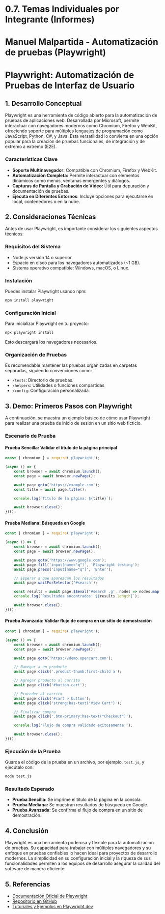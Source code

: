 # 0.7. Temas Individuales por Integrante (Informes)

# Manuel Malpartida - Automatización de pruebas (Playwright)

# Playwright: Automatización de Pruebas de Interfaz de Usuario

## 1. Desarrollo Conceptual

Playwright es una herramienta de código abierto para la automatización de pruebas de aplicaciones web. Desarrollada por Microsoft, permite interactuar con navegadores modernos como Chromium, Firefox y WebKit, ofreciendo soporte para múltiples lenguajes de programación como JavaScript, Python, C#, y Java. Esta versatilidad lo convierte en una opción popular para la creación de pruebas funcionales, de integración y de extremo a extremo (E2E).

### Características Clave
- **Soporte Multinavegador:** Compatible con Chromium, Firefox y WebKit.
- **Automatización Completa:** Permite interactuar con elementos dinámicos como menús, ventanas emergentes y diálogos.
- **Capturas de Pantalla y Grabación de Video:** Útil para depuración y documentación de pruebas.
- **Ejecuta en Diferentes Entornos:** Incluye opciones para ejecutarse en local, contenedores o en la nube.

## 2. Consideraciones Técnicas

Antes de usar Playwright, es importante considerar los siguientes aspectos técnicos:

### Requisitos del Sistema
- Node.js versión 14 o superior.
- Espacio en disco para los navegadores automatizados (~1 GB).
- Sistema operativo compatible: Windows, macOS, o Linux.

### Instalación
Puedes instalar Playwright usando npm:

```bash
npm install playwright
```

### Configuración Inicial
Para inicializar Playwright en tu proyecto:

```bash
npx playwright install
```
Esto descargará los navegadores necesarios.

### Organización de Pruebas
Es recomendable mantener las pruebas organizadas en carpetas separadas, siguiendo convenciones como:
- `/tests`: Directorio de pruebas.
- `/helpers`: Utilidades o funciones compartidas.
- `/config`: Configuración personalizada.

## 3. Demo: Primeros Pasos con Playwright

A continuación, se muestra un ejemplo básico de cómo usar Playwright para realizar una prueba de inicio de sesión en un sitio web ficticio.

### Escenario de Prueba

#### Prueba Sencilla: Validar el título de la página principal

```javascript
const { chromium } = require('playwright');

(async () => {
    const browser = await chromium.launch();
    const page = await browser.newPage();

    await page.goto('https://example.com');
    const title = await page.title();

    console.log(`Título de la página: ${title}`);

    await browser.close();
})();
```

#### Prueba Mediana: Búsqueda en Google

```javascript
const { chromium } = require('playwright');

(async () => {
    const browser = await chromium.launch();
    const page = await browser.newPage();

    await page.goto('https://www.google.com');
    await page.fill('input[name="q"]', 'Playwright testing');
    await page.press('input[name="q"]', 'Enter');

    // Esperar a que aparezcan los resultados
    await page.waitForSelector('#search');

    const results = await page.$$eval('#search .g', nodes => nodes.map(n => n.textContent));
    console.log(`Resultados encontrados: ${results.length}`);

    await browser.close();
})();
```

#### Prueba Avanzada: Validar flujo de compra en un sitio de demostración

```javascript
const { chromium } = require('playwright');

(async () => {
    const browser = await chromium.launch();
    const page = await browser.newPage();

    await page.goto('https://demo.opencart.com');

    // Navegar a un producto
    await page.click('.product-thumb:first-child a');

    // Agregar producto al carrito
    await page.click('#button-cart');

    // Proceder al carrito
    await page.click('#cart > button');
    await page.click('strong:has-text("View Cart")');

    // Finalizar compra
    await page.click('.btn-primary:has-text("Checkout")');

    console.log('Flujo de compra validado exitosamente.');

    await browser.close();
})();
```

### Ejecución de la Prueba
Guarda el código de la prueba en un archivo, por ejemplo, `test.js`, y ejecútalo con:

```bash
node test.js
```

### Resultado Esperado
- **Prueba Sencilla:** Se imprime el título de la página en la consola.
- **Prueba Mediana:** Se muestran resultados de búsqueda en Google.
- **Prueba Avanzada:** Se confirma el flujo de compra en un sitio de demostración.

## 4. Conclusión

Playwright es una herramienta poderosa y flexible para la automatización de pruebas. Su capacidad para trabajar con múltiples navegadores y su enfoque en pruebas confiables lo hacen ideal para proyectos de desarrollo modernos. La simplicidad en su configuración inicial y la riqueza de sus funcionalidades permiten a los equipos de desarrollo asegurar la calidad del software de manera eficiente.

## 5. Referencias

- [Documentación Oficial de Playwright](https://playwright.dev/)
- [Repositorio en GitHub](https://github.com/microsoft/playwright)
- [Tutoriales y Ejemplos en Playwright.dev](https://playwright.dev/docs/intro)
